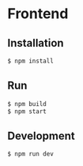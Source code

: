 # Frontend

## Installation 

```bash
$ npm install
```

## Run

```bash
$ npm build 
$ npm start
```

## Development
```bash
$ npm run dev 
```